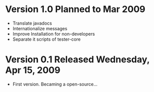 # Version 1.0 Planned to Mar 2009 #
  * Translate javadocs
  * Internationalize messages
  * Improve Installation for non-developers
  * Separate it scripts of tester-core

# Version 0.1 Released Wednesday, Apr 15, 2009 #
  * First version. Becaming a open-source...